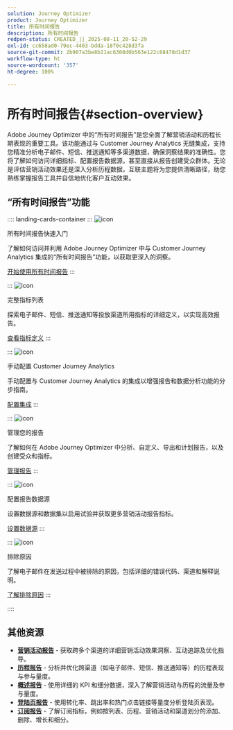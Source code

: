 ```yaml
---
solution: Journey Optimizer
product: Journey Optimizer
title: 所有时间报告
description: 所有时间报告
redpen-status: CREATED_||_2025-08-11_20-52-29
exl-id: cc658ad0-79ec-4403-bdda-18f0c428d3fa
source-git-commit: 2b907a3be8b11ac6308d0b563e122c88478d1d37
workflow-type: ht
source-wordcount: '357'
ht-degree: 100%

---
```


# 所有时间报告{#section-overview}

Adobe Journey Optimizer 中的“所有时间报告”是您全面了解营销活动和历程长期表现的重要工具。该功能通过与 Customer Journey Analytics 无缝集成，支持您精准分析电子邮件、短信、推送通知等多渠道数据，确保洞察结果的准确性。您将了解如何访问详细指标、配置报告数据源，甚至直接从报告创建受众群体。无论是评估营销活动效果还是深入分析历程数据，互联主题将为您提供清晰路径，助您熟练掌握报告工具并自信地优化客户互动效果。

## “所有时间报告”功能

:::: landing-cards-container
:::
![icon](https://cdn.experienceleague.adobe.com/icons/circle-play.svg)

所有时间报告快速入门

了解如何访问并利用 Adobe Journey Optimizer 中与 Customer Journey Analytics 集成的“所有时间报告”功能，以获取更深入的洞察。

[开始使用所有时间报告](../using/reports/report-gs-cja.md)
:::

:::
![icon](https://cdn.experienceleague.adobe.com/icons/chart-line.svg)

完整指标列表

探索电子邮件、短信、推送通知等投放渠道所用指标的详细定义，以实现高效报告。

[查看指标定义](../using/reports/global-report-components-cja.md)
:::

:::
![icon](https://cdn.experienceleague.adobe.com/icons/gear.svg)

手动配置 Customer Journey Analytics

手动配置与 Customer Journey Analytics 的集成以增强报告和数据分析功能的分步指南。

[配置集成](../using/reports/cja-ajo.md)
:::

:::
![icon](https://cdn.experienceleague.adobe.com/icons/list-check.svg)

管理您的报告

了解如何在 Adobe Journey Optimizer 中分析、自定义、导出和计划报告，以及创建受众和指标。

[管理报告](../using/reports/report-cja-manage.md)
:::

:::
![icon](https://cdn.experienceleague.adobe.com/icons/puzzle-piece.svg)

配置报告数据源

设置数据源和数据集以启用试验并获取更多营销活动报告指标。

[设置数据源](../using/reports/reporting-configuration.md)
:::

:::
![icon](https://cdn.experienceleague.adobe.com/icons/shield-halved.svg)

排除原因

了解电子邮件在发送过程中被排除的原因，包括详细的错误代码、渠道和解释说明。

[了解排除原因](../using/reports/exclusion-list.md)
:::

::::


## 其他资源

- **[营销活动报告](campaign-reporting-landing-page.md)** - 获取跨多个渠道的详细营销活动效果洞察、互动追踪及优化指导。
- **[历程报告](journey-reporting-landing-page.md)** - 分析并优化跨渠道（如电子邮件、短信、推送通知等）的历程表现与参与量度。
- **[概述报告](../using/reports/channel-report-cja.md)** - 使用详细的 KPI 和细分数据，深入了解营销活动与历程的流量及参与量度。
- **[登陆页报告](../using/reports/lp-report-global-cja.md)** - 使用转化率、跳出率和热门点击链接等量度分析登陆页表现。
- **[订阅报告](../using/reports/subscription-report-global-cja.md)** - 了解订阅指标，例如按列表、历程、营销活动和渠道划分的添加、删除、增长和细分。
